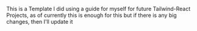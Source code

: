 This is a Template I did using a guide for myself
for future Tailwind-React Projects, as of currently this is enough for this but if there is any big changes, then I'll update it
